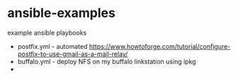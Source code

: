 # ansible-examples
example ansible playbooks

- postfix.yml - automated https://www.howtoforge.com/tutorial/configure-postfix-to-use-gmail-as-a-mail-relay/ 
- buffalo.yml - deploy NFS on my buffalo linkstation using ipkg
- 

